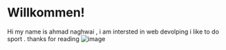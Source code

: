 # Willkommen!
Hi my name is ahmad naghwai , i am intersted in web devolping i like to do sport .
thanks for reading 
![image](https://github.com/Ahmadnaghwai/Ahmadnaghwai/assets/158047663/db2001fa-0acc-4d47-8c33-50a64907e06e)

